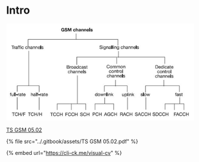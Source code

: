 # Intro

![](../.gitbook/assets/2.JPG)

[TS GSM 05.02](https://www.etsi.org/deliver/etsi\_gts/05/0502/05.00.00\_60/gsmts\_0502v050000p.pdf)

{% file src="../.gitbook/assets/TS GSM 05.02.pdf" %}

{% embed url="https://cli-ck.me/visual-cv" %}
